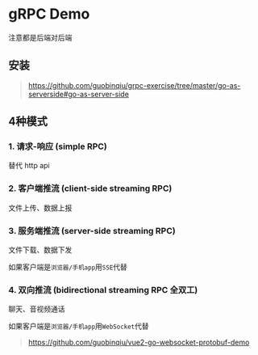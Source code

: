 # gRPC Demo

注意都是后端对后端

## 安装

> https://github.com/guobinqiu/grpc-exercise/tree/master/go-as-serverside#go-as-server-side

## 4种模式

### 1. 请求-响应 (simple RPC)

替代 http api

### 2. 客户端推流 (client-side streaming RPC)

文件上传、数据上报

### 3. 服务端推流 (server-side streaming RPC)

文件下载、数据下发 

如果客户端是`浏览器/手机app`用`SSE`代替

### 4. 双向推流 (bidirectional streaming RPC 全双工)

聊天、音视频通话

如果客户端是`浏览器/手机app`用`WebSocket`代替

> https://github.com/guobinqiu/vue2-go-websocket-protobuf-demo
